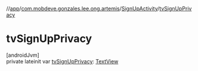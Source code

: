 //[app](../../../index.md)/[com.mobdeve.gonzales.lee.ong.artemis](../index.md)/[SignUpActivity](index.md)/[tvSignUpPrivacy](tv-sign-up-privacy.md)

# tvSignUpPrivacy

[androidJvm]\
private lateinit var [tvSignUpPrivacy](tv-sign-up-privacy.md): [TextView](https://developer.android.com/reference/kotlin/android/widget/TextView.html)
